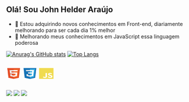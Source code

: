 ## Olá! Sou John Helder Araújo
- 👋 Estou adquirindo novos conhecimentos em Front-end, diariamente melhorando para ser cada dia 1% melhor 
- 🌱 Melhorando meus conhecimentos em JavaScript essa linguagem poderosa
 
 <div>
  
[![Anurag's GitHub stats](https://github-readme-stats.vercel.app/api?username=johnhelder&show_icons=true)](https://github.com/anuraghazra/github-readme-stats)
[![Top Langs](https://github-readme-stats.vercel.app/api/top-langs/?username=johnhelder&layout=compact)](https://github.com/anuraghazra/github-readme-stats)
</div> 

##
<div>
   <img align="center" alt="john-HTML" height="30" width="40" src="https://raw.githubusercontent.com/devicons/devicon/master/icons/html5/html5-original.svg">
   <img align="center" alt="john-CSS" height="30" width="40" src="https://raw.githubusercontent.com/devicons/devicon/master/icons/css3/css3-original.svg">
   <img align="center" alt="john-Js" height="30" width="40" src="https://raw.githubusercontent.com/devicons/devicon/master/icons/javascript/javascript-plain.svg">
 </div>

##
<div>
<a href = "mailto:johnhelderjp@gmail.com"><img src="https://img.shields.io/badge/Gmail-D14836?style=for-the-badge&logo=gmail&logoColor=white" target="_blank"></a> 
  <a href="https://www.instagram.com/sites_johnhelder/" target="_blank"><img src="https://img.shields.io/badge/-Instagram-%23E4405F?style=for-the-badge&logo=instagram&logoColor=white" target="_blank"></a>
 <a href="https://www.linkedin.com/in/john-helder-araujo/" target="_blank"><img src="https://img.shields.io/badge/-LinkedIn-%230077B5?style=for-the-badge&logo=linkedin&logoColor=white" target="_blank"></a> 
</div>
